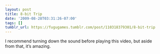 ```yaml
---
layout: post
title: 8-bit Trip
date: '2009-08-28T03:31:26-07:00'
tags: []
tumblr_url: https://fugugames.tumblr.com/post/110318379301/8-bit-trip
---
```

I recommend turning down the sound before playing this video, but aside from that, it’s amazing.

